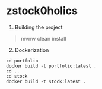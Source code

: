 # zstock0holics

1. Building the project
> mvnw clean install

2. Dockerization
```
cd portfolio
docker build -t portfolio:latest .
cd ..
cd stock
docker build -t stock:latest .
```
